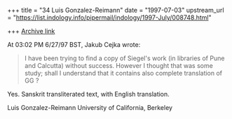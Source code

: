 +++
title = "34 Luis Gonzalez-Reimann"
date = "1997-07-03"
upstream_url = "https://list.indology.info/pipermail/indology/1997-July/008748.html"

+++
[Archive link](https://list.indology.info/pipermail/indology/1997-July/008748.html)

At 03:02 PM 6/27/97 BST, Jakub Cejka wrote:

>   I have been trying to find a copy of Siegel's work (in
>libraries of Pune and Calcutta) without success. However I thought that
>was some study; shall I understand that it contains also complete
>translation of GG ?

Yes.  Sanskrit transliterated text, with English translation.


Luis Gonzalez-Reimann
University of California, Berkeley






